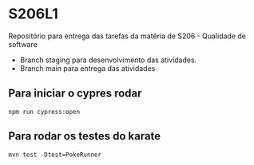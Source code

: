 # S206L1
Repositório para entrega das tarefas da matéria de S206 - Qualidade de software

- Branch staging para desenvolvimento das atividades.
- Branch main para entrega das atividades

 ## Para iniciar o cypres rodar
 ```
 npm run cypress:open
 ```


 ## Para rodar os testes do karate
 ```
 mvn test -Dtest=PokeRunner
 ```